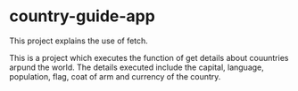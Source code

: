 # country-guide-app

This project explains the use of fetch.

This is a project which executes the function of get details about couuntries arpund the world. 
The details executed include the capital, language, population,  flag, coat of arm and currency of the country.
